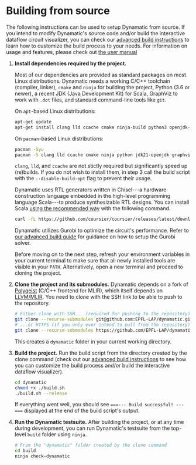# Building from source

The following instructions can be used to setup Dynamatic from source. If you intend to modify Dynamatic's source code and/or build the interactive dataflow circuit visualizer, you can check our [advanced build instructions](../DeveloperGuide/AdvancedBuild.md) to learn how to customize the build process to your needs. For information on usage and features, please check out [the user manual](./Manual/Manual.md)

1. **Install dependencies required by the project.**

    Most of our dependencies are provided as standard packages on most Linux distributions. Dynamatic needs a working C/C++ toolchain (compiler, linker), `cmake` and `ninja` for building the project, Python (3.6 or newer), a recent JDK (Java Development Kit) for Scala, GraphViz to work with `.dot` files, and standard command-line tools like `git`.

    On `apt`-based Linux distributions:

    ```sh
    apt-get update
    apt-get install clang lld ccache cmake ninja-build python3 openjdk-21-jdk graphviz git curl gzip libreadline-dev
    ```

    On `pacman`-based Linux distributions:

    ```sh
    pacman -Syu
    pacman -S clang lld ccache cmake ninja python jdk21-openjdk graphviz git curl gzip readline
    ```

    `clang`, `lld`, and `ccache` are not stictly required but significantly speed up (re)builds. If you do not wish to install them, in step 3 call the build script with the `--disable-build-opt` flag to prevent their usage.

    Dynamatic uses RTL generators written in Chisel---a hardware construction language embedded in the high-level programming language Scala---to produce synthesizable RTL designs. You can install Scala [using the recommended way](https://www.scala-lang.org/download/) with the following command.

    ```sh
    curl -fL https://github.com/coursier/coursier/releases/latest/download/cs-x86_64-pc-linux.gz | gzip -d > cs && chmod +x cs && ./cs setup
    ```

    Dynamatic utilizes Gurobi to optimize the circuit's performance. Refer to [our advanced build guide](../DeveloperGuide/AdvancedBuild.md#getting-gurobi) for guidance on how to setup the Gurobi solver.

    Before moving on to the next step, refresh your environment variables in your current terminal to make sure that all newly installed tools are visible in your `PATH`. Alternatively, open a new terminal and proceed to cloning the project.

2. **Clone the project and its submodules.** Dynamatic depends on a fork of [Polygeist](https://github.com/EPFL-LAP/Polygeist) (C/C++ frontend for MLIR), which itself depends on [LLVM/MLIR](https://github.com/llvm/llvm-project). You need to clone with the SSH link to be able to push to the repository.

    ```sh
    # Either clone with SSH... (required for pushing to the repository)
    git clone --recurse-submodules git@github.com:EPFL-LAP/dynamatic.git
    # ...or HTTPS (if you only ever intend to pull from the repository)
    git clone --recurse-submodules https://github.com/EPFL-LAP/dynamatic.git
    ```

    This creates a `dynamatic` folder in your current working directory.

3. **Build the project.** Run the build script from the directory created by the clone command (check out our [advanced build instructions](../DeveloperGuide/AdvancedBuild.md) to see how you can customize the build process and/or build the interactive dataflow visualizer).

    ```sh
    cd dynamatic
    chmod +x ./build.sh
    ./build.sh --release
    ```

    If everything went well, you should see `===--- Build successful! ---===` displayed at the end of the build script's output.

4. **Run the Dynamatic testsuite.** After building the project, or at any time during development, you can run Dynamatic's testsuite from the top-level `build` folder using `ninja`.

    ```sh
    # From the "dynamatic" folder created by the clone command
    cd build
    ninja check-dynamatic
    ```
